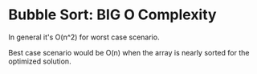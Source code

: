 # Bubble Sort: BIG O Complexity

In general it's O(n^2) for worst case scenario.

Best case scenario would be O(n) when the array is nearly sorted for the optimized solution.
